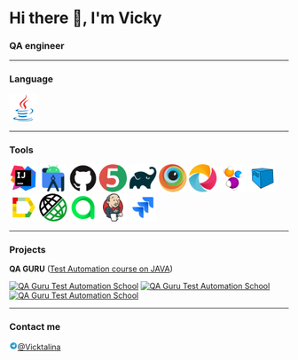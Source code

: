 # Hi there 👋, I'm Vicky</h1>
### QA engineer</h3>
____

### Language

<a href="https://www.java.com/"><img src="icons/java.svg" width="50" height="50"  alt="Java"/></a>

____

### Tools

<p align="left">  
<a href="https://www.jetbrains.com/idea/"><img src="icons/intellij-idea.svg" width="50" height="50"  alt="IDEA"/></a>
<a href="https://developer.android.com/studio"><img src="icons/androidstudio.svg" width="50" height="50"  alt="Android Studio"/></a> 
<a href="https://github.com/"><img src="icons/github.svg" width="50" height="50"  alt="Github"/></a>
<a href="https://junit.org/junit5/"><img src="icons/junit5.svg" width="50" height="50"  alt="JUnit 5"/></a>  
<a href="https://gradle.org/"><img src="icons/gradle.svg" width="50" height="50"  alt="Gradle"/></a>  
<a href="https://www.browserstack.com/"><img src="icons/browserstack.svg" width="50" height="50"  alt="Browserstack"/></a> 
<a href="https://appium.io/"><img src="icons/appium.png" width="50" height="50"  alt="Appium"/></a> 
<a href="https://selenide.org/"><img src="icons/selenide.svg" width="50" height="50"  alt="Selenide"/></a>  
<a href="https://aerokube.com/selenoid/"><img src="icons/selenoid.svg" width="50" height="50"  alt="Selenoid"/></a>  
<a href="https://github.com/allure-framework/allure2"><img src="icons/allure.svg" width="50" height="50"  alt="Allure"/></a>
<a href="https://rest-assured.io/"><img src="icons/rest-assured.png" width="50" height="50"  alt="REST-assured"/></a>  
<a href="https://qameta.io/"><img src="icons/allure-testOps.svg" width="50" height="50"  alt="TestOps"/></a> 
<a href="https://www.jenkins.io/"><img src="icons/jenkins.svg" width="50" height="50"  alt="Jenkins"/></a>
<a href="https://www.atlassian.com/software/jira"><img src="icons/jira.svg" width="50" height="50"  alt="Jira"/></a>
</p>

____

### Projects

**QA GURU** ([Test Automation course on JAVA](https://qa.guru/java))


[![QA Guru Test Automation School](https://github-readme-stats.vercel.app/api/pin/?username=Victalina&repo=nspk_ui_tests&title_color=182D71&text_color=182D71&icon_color=B07219&bg_color=d5d4ff)](https://github.com/Victalina/nspk_ui_tests)
[![QA Guru Test Automation School](https://github-readme-stats.vercel.app/api/pin/?username=Victalina&repo=reqres_api_tests&title_color=182D71&text_color=182D71&icon_color=B07219&bg_color=d5d4ff)](https://github.com/Victalina/reqres_api_tests)
[![QA Guru Test Automation School](https://github-readme-stats.vercel.app/api/pin/?username=Victalina&repo=wikipedia_mobile_tests&title_color=182D71&text_color=182D71&icon_color=B07219&bg_color=d5d4ff)](https://github.com/Victalina/wikipedia_mobile_tests)

____

### Contact me
<img alt="Telegram" height="15" src="icons/telegram.svg" width="15"/>[@Vicktalina](https://t.me/Vicktalina)





